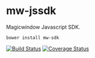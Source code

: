 # mw-jssdk

Magicwindow Javascript SDK.

```
bower install mw-sdk
```

[![Build Status](https://travis-ci.org/git@github.com:luozhihua/mw-jssdk.git.svg?branch=master)](https://travis-ci.org/git@github.com:luozhihua/mw-jssdk.git)
[![Coverage Status](https://img.shields.io/coveralls/git@github.com:luozhihua/mw-jssdk.git.svg)](https://coveralls.io/r/git@github.com:luozhihua/mw-jssdk.git?branch=master)
